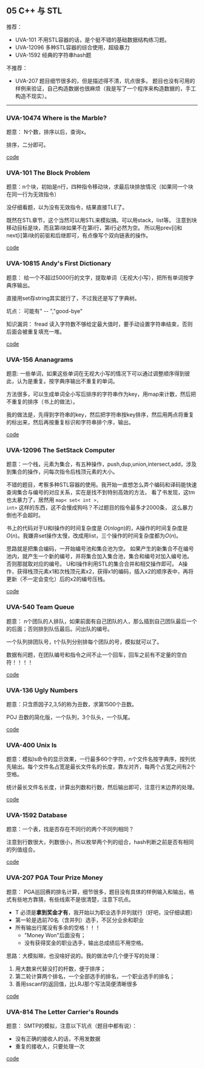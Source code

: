 ## 05 C++ 与 STL

推荐：

* UVA-101 不用STL容器的话，是个挺不错的基础数据结构练习题。
* UVA-12096 多种STL容器的综合使用，超级暴力
* UVA-1592 经典的字符串hash题

不推荐：

* UVA-207 题目细节很多的，但是描述得不清，坑点很多。
题目也没有可用的样例来验证，自己构造数据也很麻烦（我是写了一个程序来构造数据的，手工构造不现实）。

---

### UVA-10474 Where is the Marble?

题意： N个数，排序以后，查询x。

排序，二分即可。

[code](./uva10474.cpp)

### UVA-101 The Block Problem

题意：n个块，初始是n行，四种指令移动块，求最后块排放情况（如果同一个块在同一行为无效指令）

没仔细看题，以为没有无效指令，结果直接TLE了。

既然在STL章节，这个当然可以用STL来模拟搞。可以用stack，list等。
注意到块移动目标是块，而且第i块如果不在第i行，第i行必然为空。
所以用prev[i]和next[i]第i块的前驱和后继即可，有点像写个双向链表的操作。

[code](./uva101.cpp)


### UVA-10815 Andy's First Dictionary

题意： 给一个不超过5000行的文字，提取单词（无视大小写），把所有单词按字典序输出。

直接用set存string其实就行了，不过我还是写了字典树。

坑点： 可能有" -- ","good-bye"

知识漏洞： fread 读入字符数不够给定最大值时，要手动设置字符串结束，否则后面会被重复填充一堆。

[code](./uva10815.cpp)


### UVA-156 Ananagrams

题意: 一些单词，如果这些单词在无视大小写的情况下可以通过调整顺序得到彼此，认为是重复。按字典序输出不重复的单词。

方法很多，可以生成单词全小写后排序的字符串作为key，用map来计数，然后把不重复的排序（书上的做法）。

我的做法是，先得到字符串的key，然后把字符串按key排序，然后用两点将重复的标出来，然后再按重复标识和字符串排个序，输出。

[code](./uva156.cpp)


### UVA-12096 The SetStack Computer 

题意：一个栈，元素为集合，有五种操作，push,dup,union,intersect,add，涉及到集合的操作，问每次指令后栈顶元素的大小。

不错的题目，考察多种STL容器的使用。我开始一直想怎么弄个编码和译码能快速查询集合与编号的对应关系，实在是找不到特别高效的方法，
看了书发现，这tm也太暴力了，居然用 <code>map< set< int >, int></code> 这样的东西，这不会慢成狗吗？不过题目的指令最多才2000条，
这么暴力倒也不会超时。

书上的代码对于U和I操作的时间复杂度是 $O(nlogn)$的，A操作的时间复杂度是$O(n)$。我嫌弃set操作太慢，改成用list，三个操作的时间复杂度都为$O(n)$。

思路就是把集合编码，一开始编号池和集合池为空。
如果产生的新集合不在编号池内，就产生一个新的编号，并将集合加入集合池，集合和编号对加入编号池。
否则那就取对应的编号。
U和I操作利用STL的集合合并和相交操作即可。
A操作，获得栈顶元素x1和次栈顶元素x2，获得x1的编码，插入x2的顺序表中，再将更新（不一定会变化）后的x2的编号压栈。


[code](./uva12096.cpp)


### UVA-540 Team Queue

题意： n个团队的人排队，如果前面有自己团队的人，那么插到自己团队最后一个的后面；否则排到队伍最后。问出队的编号。

一个队列排团队号，t个队列分别排每个团队的号，模拟就可以了。

数据有问题，在团队编号和指令之间不止一个回车，回车之前有不定量的空白符！！！！

[code](./uva540.cpp)

### UVA-136 Ugly Numbers

题意：只含质因子2,3,5的称为丑数，求第1500个丑数。

POJ 丑数的简化版，一个队列，3个队头，一个队尾。

[code](./uva136.cpp)

### UVA-400 Unix ls

题意：模拟ls命令的显示效果，一行最多60个字符，n个文件名按字典序，按列优先输出。每个文件名占宽是最长文件名的长度，靠左对齐，每两个占宽之间有2个空格。

统计最长文件名长度，计算出列数和行数，然后输出即可，注意行末边界的处理。

[code](./uva400.cpp)


### UVA-1592 Database

题意：一个表，找是否存在不同行的两个不同列相同？

注意到行数很大，列数很小，所以枚举两个列的组合，hash判断之前是否有相同的列值组合。

[code](./uva1592.cpp)


### UVA-207 PGA Tour Prize Money

题意： PGA巡回赛的排名计算，细节很多，题目没有具体的样例输入和输出，格式有些地方靠猜，有些线索不是很清楚，注意下坑点。

* T 必须是<b>拿到奖金才有</b>，我开始以为职业选手并列就行（好吧，没仔细读题）
* 第一轮是选前70名（含并列）选手，不区分业余和职业
* 所有输出行尾没有多余的空格！！！
	- "Money Won"后面没有；
	- 没有获得奖金的职业选手，输出总成绩后不用空格。

思路：大模拟嘛，也没啥好说的。我的做法中几个便于写的处理：

1. 用大数来代替没打的杆数，便于排序；
2. 第二轮计算两个排名，一个全部选手的排名，一个职业选手的排名；
3. 善用sscanf的返回值，比LRJ那个写法简便清晰很多

[code](./uva1592.cpp)

### UVA-814 The Letter Carrier's Rounds

题意： SMTP的模拟，注意以下坑点（题目中都有说）：

* 没有正确的接收人的话，不用发数据
* 重复的接收人，只要处理一次

[code](./uva814.cpp)

